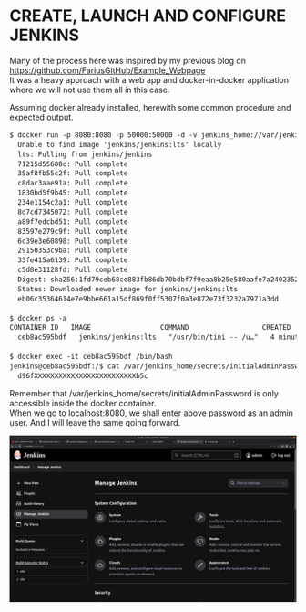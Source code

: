 # CREATE, LAUNCH AND CONFIGURE JENKINS
Many of the process here was inspired by my previous blog on https://github.com/FariusGitHub/Example_Webpage </br>
It was a heavy approach with a web app and docker-in-docker application where we will not use them all in this case.

Assuming docker already installed, herewith some common procedure and expected output.
```txt
$ docker run -p 8080:8080 -p 50000:50000 -d -v jenkins_home://var/jenkins_home jenkins/jenkins:lts
  Unable to find image 'jenkins/jenkins:lts' locally
  lts: Pulling from jenkins/jenkins
  71215d55680c: Pull complete 
  35af8fb55c2f: Pull complete 
  c8dac3aae91a: Pull complete 
  1830bd5f9b45: Pull complete 
  234e1154c2a1: Pull complete 
  8d7cd7345072: Pull complete 
  a89f7edcbd51: Pull complete 
  83597e279c9f: Pull complete 
  6c39e3e60898: Pull complete 
  29150353c9ba: Pull complete 
  33fe415a6139: Pull complete 
  c5d8e31128fd: Pull complete 
  Digest: sha256:1fd79ceb68ce883fb86db70bdbf7f9eaa8b25e580aafe7a240235240396e3916
  Status: Downloaded newer image for jenkins/jenkins:lts
  eb06c35364614e7e9bbe661a15df869f0ff5307f0a3e872e73f3232a7971a3dd

$ docker ps -a
CONTAINER ID   IMAGE                 COMMAND                  CREATED         STATUS         PORTS                                              NAMES
  ceb8ac595bdf   jenkins/jenkins:lts   "/usr/bin/tini -- /u…"   4 minutes ago   Up 4 minutes   0.0.0.0:8080->8080/tcp, 0.0.0.0:50000->50000/tcp   angry_goldwasser

$ docker exec -it ceb8ac595bdf /bin/bash
jenkins@ceb8ac595bdf:/$ cat /var/jenkins_home/secrets/initialAdminPassword
  d96fXXXXXXXXXXXXXXXXXXXXXXXXXb5c
```

Remember that /var/jenkins_home/secrets/initialAdminPassword is only accessible inside the docker container. </br>
When we go to localhost:8080, we shall enter above password as an admin user. And I will leave the same going forward.

![](https://github.com/FariusGitHub/temp/blob/main/image/image18.png)

